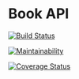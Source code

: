 # Book API


[![Build Status](https://travis-ci.com/okpoEkpenyong/books.svg?branch=master)](https://travis-ci.com/okpoEkpenyong/books)

[![Maintainability](https://api.codeclimate.com/v1/badges/6bf5f5a15ef979f81226/maintainability)](https://codeclimate.com/github/okpoEkpenyong/books/maintainability)

[![Coverage Status](https://coveralls.io/repos/github/okpoEkpenyong/books/badge.svg?branch=master)](https://coveralls.io/github/okpoEkpenyong/books?branch=master)